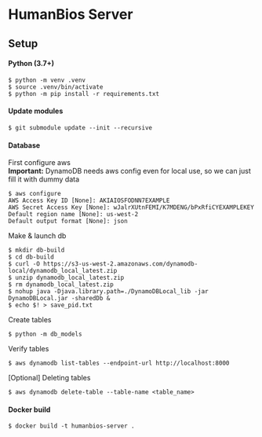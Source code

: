 # HumanBios Server

## Setup
#### Python (3.7+)
```
$ python -m venv .venv
$ source .venv/bin/activate
$ python -m pip install -r requirements.txt
```
#### Update modules
```
$ git submodule update --init --recursive
```
#### Database
First configure aws  
**Important:** DynamoDB needs aws config even for local use, so we can just fill it with dummy data  
```
$ aws configure
AWS Access Key ID [None]: AKIAIOSFODNN7EXAMPLE
AWS Secret Access Key [None]: wJalrXUtnFEMI/K7MDENG/bPxRfiCYEXAMPLEKEY
Default region name [None]: us-west-2
Default output format [None]: json
```
Make & launch db
```
$ mkdir db-build
$ cd db-build
$ curl -O https://s3-us-west-2.amazonaws.com/dynamodb-local/dynamodb_local_latest.zip
$ unzip dynamodb_local_latest.zip
$ rm dynamodb_local_latest.zip
$ nohup java -Djava.library.path=./DynamoDBLocal_lib -jar DynamoDBLocal.jar -sharedDb &
$ echo $! > save_pid.txt
```
Create tables
```
$ python -m db_models
```
Verify tables
```
$ aws dynamodb list-tables --endpoint-url http://localhost:8000
```

[Optional] Deleting tables
```
$ aws dynamodb delete-table --table-name <table_name>
```

#### Docker build
```
$ docker build -t humanbios-server .
```